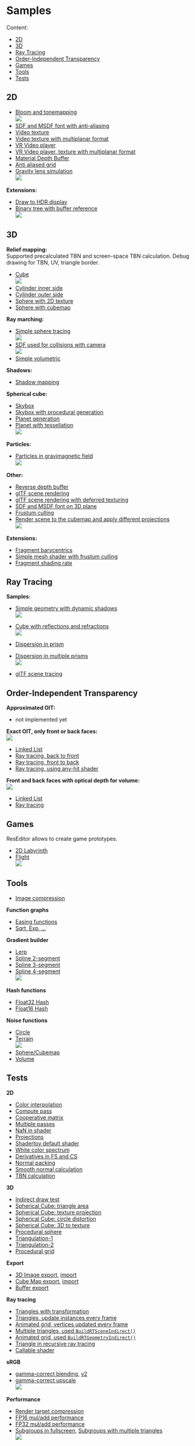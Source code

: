 # Samples

Content:
* [2D](#2d)
* [3D](#3d)
* [Ray Tracing](#ray-tracing)
* [Order-Independent Transparency](#order-independent-transparency)
* [Games](#games)
* [Tools](#tools)
* [Tests](#tests)

## 2D

* [Bloom and tonemapping](https://github.com/azhirnov/as-en/blob/dev/AE/samples/res_editor/_data/scripts/samples-2d/Bloom.as)<br/>
![](img/Bloom.jpg)
* [SDF and MSDF font with anti-aliasing](https://github.com/azhirnov/as-en/blob/dev/AE/samples/res_editor/_data/scripts/samples-2d/SdfFont.as)
* [Video texture](https://github.com/azhirnov/as-en/blob/dev/AE/samples/res_editor/_data/scripts/samples-2d/Video-1.as)
* [Video texture with multiplanar format](https://github.com/azhirnov/as-en/blob/dev/AE/samples/res_editor/_data/scripts/samples-2d/Video-2.as)
* [VR Video player](https://github.com/azhirnov/as-en/blob/dev/AE/samples/res_editor/_data/scripts/samples-2d/VRVideo-1.as)
* [VR Video player, texture with multiplanar format](https://github.com/azhirnov/as-en/blob/dev/AE/samples/res_editor/_data/scripts/samples-2d/VRVideo-2.as)
* [Material Depth Buffer](https://github.com/azhirnov/as-en/blob/dev/AE/samples/res_editor/_data/scripts/samples-2d/MaterialDepthBuffer.as)
* [Anti aliased grid](https://github.com/azhirnov/as-en/blob/dev/AE/samples/res_editor/_data/scripts/samples-2d/AA-Grid.as)
* [Gravity lens simulation](https://github.com/azhirnov/as-en/blob/dev/AE/samples/res_editor/_data/scripts/samples-2d/GravityLens.as)<br/>
![](img/GravityLens.jpg)

**Extensions:**
* [Draw to HDR display](https://github.com/azhirnov/as-en/blob/dev/AE/samples/res_editor/_data/scripts/samples-2d/HDR.as)
* [Binary tree with buffer reference](https://github.com/azhirnov/as-en/blob/dev/AE/samples/res_editor/_data/scripts/samples-2d/BufferReference.as)<br/>
![](img/BufferReferenceBinaryTree.png)


## 3D

**Relief mapping:**<br/>
Supported precalculated TBN and screen-space TBN calculation. Debug drawing for TBN, UV, triangle border.<br/>
* [Cube](https://github.com/azhirnov/as-en/blob/dev/AE/samples/res_editor/_data/scripts/samples-3d/Parallax-Cube.as)<br/>
![](img/Parallax.png)
* [Cylinder inner side](https://github.com/azhirnov/as-en/blob/dev/AE/samples/res_editor/_data/scripts/samples-3d/Parallax-InnerCylinder.as)
* [Cylinder outer side](https://github.com/azhirnov/as-en/blob/dev/AE/samples/res_editor/_data/scripts/samples-3d/Parallax-Cylinder.as)
* [Sphere with 2D texture](https://github.com/azhirnov/as-en/blob/dev/AE/samples/res_editor/_data/scripts/samples-3d/Parallax-Sphere.as)
* [Sphere with cubemap](https://github.com/azhirnov/as-en/blob/dev/AE/samples/res_editor/_data/scripts/samples-3d/Parallax-Sphere2.as)

**Ray marching:**
* [Simple sphere tracing](https://github.com/azhirnov/as-en/blob/dev/AE/samples/res_editor/_data/scripts/samples-3d/SimpleSphereTracing.as)<br/>
![](img/SimpleSphereTracing.jpg)
* [SDF used for collisions with camera](https://github.com/azhirnov/as-en/blob/dev/AE/samples/res_editor/_data/scripts/samples-3d/CameraCollision.as)<br/>
![](img/CameraCollision.jpg)
* [Simple volumetric](https://github.com/azhirnov/as-en/blob/dev/AE/samples/res_editor/_data/scripts/samples-3d/Volumetric.as)

**Shadows:**
* [Shadow mapping](https://github.com/azhirnov/as-en/blob/dev/AE/samples/res_editor/_data/scripts/samples-3d/ShadowMap.as)

**Spherical cube:**
* [Skybox](https://github.com/azhirnov/as-en/blob/dev/AE/samples/res_editor/_data/scripts/samples-3d/Cubemap-1.as)
* [Skybox with procedural generation](https://github.com/azhirnov/as-en/blob/dev/AE/samples/res_editor/_data/scripts/samples-3d/Cubemap-2.as)
* [Planet generation](https://github.com/azhirnov/as-en/blob/dev/AE/samples/res_editor/_data/scripts/samples-3d/Planet-1.as)
* [Planet with tessellation](https://github.com/azhirnov/as-en/blob/dev/AE/samples/res_editor/_data/scripts/samples-3d/Planet-2.as)<br/>
![](img/Planet.jpg)

**Particles:**
* [Particles in gravimagnetic field](https://github.com/azhirnov/as-en/blob/dev/AE/samples/res_editor/_data/scripts/samples-3d/Particles-1.as)<br/>
![](img/Particles.jpg)

**Other:**
* [Reverse depth buffer](https://github.com/azhirnov/as-en/blob/dev/AE/samples/res_editor/_data/scripts/samples-3d/ReverseZ.as)
* [glTF scene rendering](https://github.com/azhirnov/as-en/blob/dev/AE/samples/res_editor/_data/scripts/samples-3d/Model.as)
* [glTF scene rendering with deferred texturing](https://github.com/azhirnov/as-en/blob/dev/AE/samples/res_editor/_data/scripts/samples-3d/DeferredTexturing.as)
* [SDF and MSDF font on 3D plane](https://github.com/azhirnov/as-en/blob/dev/AE/samples/res_editor/_data/scripts/samples-3d/SdfFont.as)
* [Frustum culling](https://github.com/azhirnov/as-en/blob/dev/AE/samples/res_editor/_data/scripts/samples-3d/FrustumCulling.as)
* [Render scene to the cubemap and apply different projections](https://github.com/azhirnov/as-en/blob/dev/AE/samples/res_editor/_data/scripts/samples-3d/RenderToCubemap.as)<br/>
![](img/RenderToCubemap.jpg)

**Extensions:**
* [Fragment barycentrics](https://github.com/azhirnov/as-en/blob/dev/AE/samples/res_editor/_data/scripts/samples-3d/FSBarycentric.as)
* [Simple mesh shader with frustum culling](https://github.com/azhirnov/as-en/blob/dev/AE/samples/res_editor/_data/scripts/samples-3d/MeshShader-Cubes.as)
* [Fragment shading rate](https://github.com/azhirnov/as-en/blob/dev/AE/samples/res_editor/_data/scripts/samples-3d/ShadingRate.as)

## Ray Tracing

**Samples:**
* [Simple geometry with dynamic shadows](https://github.com/azhirnov/as-en/blob/dev/AE/samples/res_editor/_data/scripts/samples-rt/RT-Shadow.as)<br/>
![](img/RT-Shadow.jpg)
* [Cube with reflections and refractions](https://github.com/azhirnov/as-en/blob/dev/AE/samples/res_editor/_data/scripts/samples-rt/RT-MultiBounce.as)<br/>
![](img/RT-MultiBounce-1.jpg)

* [Dispersion in prism](https://github.com/azhirnov/as-en/blob/dev/AE/samples/res_editor/_data/scripts/samples-rt/Dispersion2D.as)
* [Dispersion in multiple prisms](https://github.com/azhirnov/as-en/blob/dev/AE/samples/res_editor/_data/scripts/samples-rt/Dispersion2DLayered.as)<br/>
![](img/Dispersion2DLayered.jpg)

* [glTF scene tracing](https://github.com/azhirnov/as-en/blob/dev/AE/samples/res_editor/_data/scripts/samples-rt/RT-Model.as)


## Order-Independent Transparency

**Approximated OIT:**
* not implemented yet

**Exact OIT, only front or back faces:**<br/>
![](img/OIT.jpg)
* [Linked List](https://github.com/azhirnov/as-en/blob/dev/AE/samples/res_editor/_data/scripts/samples-3d/OIT-LinkedList-1.as)
* [Ray tracing, back to front](https://github.com/azhirnov/as-en/blob/dev/AE/samples/res_editor/_data/scripts/samples-rt/OIT-1.as)
* [Ray tracing, front to back](https://github.com/azhirnov/as-en/blob/dev/AE/samples/res_editor/_data/scripts/samples-rt/OIT-2.as)
* [Ray tracing, using any-hit shader](https://github.com/azhirnov/as-en/blob/dev/AE/samples/res_editor/_data/scripts/samples-rt/OIT-3.as)

**Front and back faces with optical depth for volume:**<br/>
![](img/OIT-Volume.jpg)
* [Linked List](https://github.com/azhirnov/as-en/blob/dev/AE/samples/res_editor/_data/scripts/samples-3d/OIT-LinkedList-2.as)
* [Ray tracing](https://github.com/azhirnov/as-en/blob/dev/AE/samples/res_editor/_data/scripts/samples-rt/OIT-4.as)


## Games

ResEditor allows to create game prototypes.

* [2D Labyrinth](https://github.com/azhirnov/as-en/blob/dev/AE/samples/res_editor/_data/scripts/games/2d-Labyrinth.as)
* [Flight](https://github.com/azhirnov/as-en/blob/dev/AE/samples/res_editor/_data/scripts/games/3d-Flight.as)<br/>
![](img/FlightGame.jpg)


## Tools

* [Image compression](https://github.com/azhirnov/as-en/blob/dev/AE/samples/res_editor/_data/scripts/tools/2d/ImageCompression.as)

**Function graphs**
* [Easing functions](https://github.com/azhirnov/as-en/blob/dev/AE/samples/res_editor/_data/scripts/tools/2d/Easing.as)
* [Sqrt, Exp, ...](https://github.com/azhirnov/as-en/blob/dev/AE/samples/res_editor/_data/scripts/tools/2d/Graph1.as)

**Gradient builder**
* [Lerp](https://github.com/azhirnov/as-en/blob/dev/AE/samples/res_editor/_data/scripts/tools/color/Grad1D-1.as)
* [Spline 2-segment](https://github.com/azhirnov/as-en/blob/dev/AE/samples/res_editor/_data/scripts/tools/color/Grad1D-2.as)
* [Spline 3-segment](https://github.com/azhirnov/as-en/blob/dev/AE/samples/res_editor/_data/scripts/tools/color/Grad1D-3.as)
* [Spline 4-segment](https://github.com/azhirnov/as-en/blob/dev/AE/samples/res_editor/_data/scripts/tools/color/Grad1D-4.as)<br/>
![](img/ColorGradient.jpg)

**Hash functions**
* [Float32 Hash](https://github.com/azhirnov/as-en/blob/dev/AE/samples/res_editor/_data/scripts/tools/noise/HashFp32.as)
* [Float16 Hash](https://github.com/azhirnov/as-en/blob/dev/AE/samples/res_editor/_data/scripts/tools/noise/HashFp16.as)

**Noise functions**
* [Circle](https://github.com/azhirnov/as-en/blob/dev/AE/samples/res_editor/_data/scripts/tools/noise/Circle.as)
* [Terrain](https://github.com/azhirnov/as-en/blob/dev/AE/samples/res_editor/_data/scripts/tools/noise/Terrain.as)<br/>
![](img/TerrainNoise.jpg)
* [Sphere/Cubemap](https://github.com/azhirnov/as-en/blob/dev/AE/samples/res_editor/_data/scripts/tools/noise/Sphere.as)
* [Volume](https://github.com/azhirnov/as-en/blob/dev/AE/samples/res_editor/_data/scripts/tools/noise/Volume.as)


## Tests
**2D**
* [Color interpolation](https://github.com/azhirnov/as-en/blob/dev/AE/samples/res_editor/_data/scripts/tests/ColorLerp.as)
* [Compute pass](https://github.com/azhirnov/as-en/blob/dev/AE/samples/res_editor/_data/scripts/tests/Compute.as)
* [Cooperative matrix](https://github.com/azhirnov/as-en/blob/dev/AE/samples/res_editor/_data/scripts/tests/CoopMatrix.as)
* [Multiple passes](https://github.com/azhirnov/as-en/blob/dev/AE/samples/res_editor/_data/scripts/tests/MultiPassTest.as)
* [NaN in shader](https://github.com/azhirnov/as-en/blob/dev/AE/samples/res_editor/_data/scripts/tests/NaN.as)
* [Projections](https://github.com/azhirnov/as-en/blob/dev/AE/samples/res_editor/_data/scripts/tests/ScreenProjection.as)
* [Shadertoy default shader](https://github.com/azhirnov/as-en/blob/dev/AE/samples/res_editor/_data/scripts/tests/ShadertoyDefault.as)
* [White color spectrum](https://github.com/azhirnov/as-en/blob/dev/AE/samples/res_editor/_data/scripts/tests/Spectrum.as)
* [Derivatives in FS and CS](https://github.com/azhirnov/as-en/blob/dev/AE/samples/res_editor/_data/scripts/tests/Derivatives.as)
* [Normal packing](https://github.com/azhirnov/as-en/blob/dev/AE/samples/res_editor/_data/scripts/tests/NormalPacking.as)
* [Smooth normal calculation](https://github.com/azhirnov/as-en/blob/dev/AE/samples/res_editor/_data/scripts/tests/SmoothNormal.as)
* [TBN calculation](https://github.com/azhirnov/as-en/blob/dev/AE/samples/res_editor/_data/scripts/tests/SmoothTBN.as)

**3D**
* [Indirect draw test](https://github.com/azhirnov/as-en/blob/dev/AE/samples/res_editor/_data/scripts/tests/IndirectDraw.as)
* [Spherical Cube: triangle area](https://github.com/azhirnov/as-en/blob/dev/AE/samples/res_editor/_data/scripts/sphere/SphericalCube-1.as)
* [Spherical Cube: texture projection](https://github.com/azhirnov/as-en/blob/dev/AE/samples/res_editor/_data/scripts/sphere/SphericalCube-2.as)
* [Spherical Cube: circle distortion](https://github.com/azhirnov/as-en/blob/dev/AE/samples/res_editor/_data/scripts/sphere/SphericalCube-3.as)
* [Spherical Cube: 3D to texture](https://github.com/azhirnov/as-en/blob/dev/AE/samples/res_editor/_data/scripts/sphere/SphericalCube-4.as)
* [Procedural sphere](https://github.com/azhirnov/as-en/blob/dev/AE/samples/res_editor/_data/scripts/sphere/UVSphere-1.as)
* [Triangulation-1](https://github.com/azhirnov/as-en/blob/dev/AE/samples/res_editor/_data/scripts/tests/Triangulation-1.as)
* [Triangulation-2](https://github.com/azhirnov/as-en/blob/dev/AE/samples/res_editor/_data/scripts/tests/Triangulation-2.as)
* [Procedural grid](https://github.com/azhirnov/as-en/blob/dev/AE/samples/res_editor/_data/scripts/tests/ProceduralGrid.as)

**Export**
* [3D Image export](https://github.com/azhirnov/as-en/blob/dev/AE/samples/res_editor/_data/scripts/tests/ImageExport-3D.as), [import](https://github.com/azhirnov/as-en/blob/dev/AE/samples/res_editor/_data/scripts/tests/ImageImport-3D.as)
* [Cube Map export](https://github.com/azhirnov/as-en/blob/dev/AE/samples/res_editor/_data/scripts/tests/ImageExport-CubeMap.as), [import](https://github.com/azhirnov/as-en/blob/dev/AE/samples/res_editor/_data/scripts/tests/ImageImport-CubeMap.as)
* [Buffer export](https://github.com/azhirnov/as-en/blob/dev/AE/samples/res_editor/_data/scripts/tests/BufferExport.as)

**Ray tracing**
* [Triangles with transformation](https://github.com/azhirnov/as-en/blob/dev/AE/samples/res_editor/_data/scripts/tests/RayTracing-1.as)
* [Triangles, update instances every frame](https://github.com/azhirnov/as-en/blob/dev/AE/samples/res_editor/_data/scripts/tests/RayTracing-2.as)
* [Animated grid, vertices updated every frame](https://github.com/azhirnov/as-en/blob/dev/AE/samples/res_editor/_data/scripts/tests/RayTracing-3.as)
* [Multiple triangles, used `BuildRTSceneIndirect()`](https://github.com/azhirnov/as-en/blob/dev/AE/samples/res_editor/_data/scripts/tests/RayTracing-4.as)
* [Animated grid, used `BuildRTGeometryIndirect()`](https://github.com/azhirnov/as-en/blob/dev/AE/samples/res_editor/_data/scripts/tests/RayTracing-5.as)
* [Triangle in recursive ray tracing](https://github.com/azhirnov/as-en/blob/dev/AE/samples/res_editor/_data/scripts/tests/RayTracing-6.as)
* [Callable shader](https://github.com/azhirnov/as-en/blob/dev/AE/samples/res_editor/_data/scripts/tests/RayTracing-7.as)

**sRGB**
* [gamma-correct blending](https://github.com/azhirnov/as-en/blob/dev/AE/samples/res_editor/_data/scripts/tests/sRGB-Blend.as), [v2](https://github.com/azhirnov/as-en/blob/dev/AE/samples/res_editor/_data/scripts/tests/sRGB-Blend2.as)
* [gamma-correct upscale](https://github.com/azhirnov/as-en/blob/dev/AE/samples/res_editor/_data/scripts/tests/sRGB-Upscale.as)<br/>
![](img/sRGB-Upscale.png)

**Performance**
* [Render target compression](https://github.com/azhirnov/as-en/blob/dev/AE/samples/res_editor/_data/scripts/perf/RTCompression.as)
* [FP16 mul/add performance](https://github.com/azhirnov/as-en/blob/dev/AE/samples/res_editor/_data/scripts/perf/Inst-fp16.as)
* [FP32 mul/add performance](https://github.com/azhirnov/as-en/blob/dev/AE/samples/res_editor/_data/scripts/perf/Inst-fp32.as)
* [Subgroups in fullscreen](https://github.com/azhirnov/as-en/blob/dev/AE/samples/res_editor/_data/scripts/perf/Subgroups-1.as), [Subgroups with multiple triangles](https://github.com/azhirnov/as-en/blob/dev/AE/samples/res_editor/_data/scripts/perf/Subgroups-2.as)<br/>
![](img/Subgroup.png)
